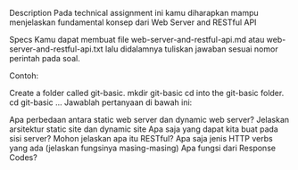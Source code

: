 Description
Pada technical assignment ini kamu diharapkan mampu menjelaskan fundamental konsep dari Web Server and RESTful API

Specs
Kamu dapat membuat file web-server-and-restful-api.md atau web-server-and-restful-api.txt lalu didalamnya tuliskan jawaban sesuai nomor perintah pada soal.

Contoh:

Create a folder called git-basic. mkdir git-basic
cd into the git-basic folder. cd git-basic
...
Jawablah pertanyaan di bawah ini:

Apa perbedaan antara static web server dan dynamic web server?
Jelaskan arsitektur static site dan dynamic site
Apa saja yang dapat kita buat pada sisi server?
Mohon jelaskan apa itu RESTful?
Apa saja jenis HTTP verbs yang ada (jelaskan fungsinya masing-masing)
Apa fungsi dari Response Codes?